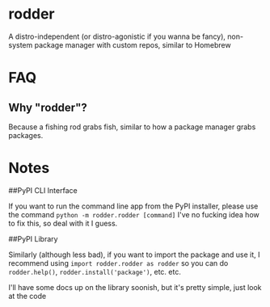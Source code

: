 # rodder
A distro-independent (or distro-agonistic if you wanna be fancy), non-system package manager with custom repos, similar to Homebrew

# FAQ

## Why "rodder"?
Because a fishing rod grabs fish, similar to how a package manager grabs packages.

# Notes

##PyPI CLI Interface

If you want to run the command line app from the PyPI installer, please use the command
```python -m rodder.rodder [command]```
I've no fucking idea how to fix this, so deal with it I guess.

##PyPI Library

Similarly (although less bad), if you want to import the package and use it, I recommend using
```import rodder.rodder as rodder```
so you can do `rodder.help()`, `rodder.install('package')`, etc. etc.

I'll have some docs up on the library soonish, but it's pretty simple, just look at the code
